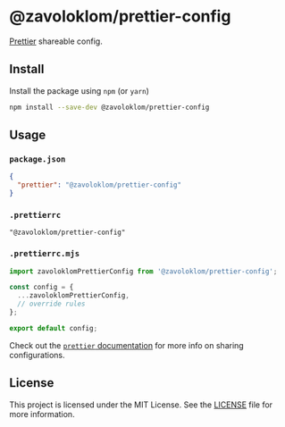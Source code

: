 # @zavoloklom/prettier-config

[Prettier](https://prettier.io/) shareable config.

## Install

Install the package using `npm` (or `yarn`)

```sh
npm install --save-dev @zavoloklom/prettier-config
```

## Usage

### `package.json`

```json
{
  "prettier": "@zavoloklom/prettier-config"
}
```

### `.prettierrc`

```prettier
"@zavoloklom/prettier-config"
```

### `.prettierrc.mjs`

```javascript
import zavoloklomPrettierConfig from '@zavoloklom/prettier-config';

const config = {
  ...zavoloklomPrettierConfig,
  // override rules
};

export default config;
```

Check out the [`prettier` documentation](https://prettier.io/docs/en/configuration.html#sharing-configurations) for more
info on sharing configurations.

## License

This project is licensed under the MIT License. See the [LICENSE](./LICENSE) file for more information.
